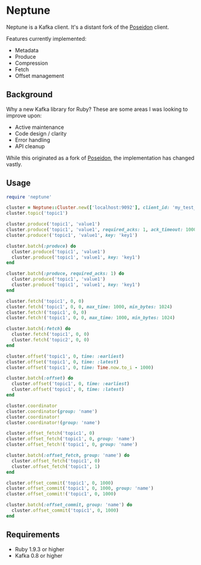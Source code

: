 # Neptune

Neptune is a Kafka client. It's a distant fork of the [Poseidon](http://github.com/bpot/poseidon)
client.

Features currently implemented:
* Metadata
* Produce
* Compression
* Fetch
* Offset management

## Background

Why a new Kafka library for Ruby?  These are some areas I was looking to improve upon:
* Active maintenance
* Code design / clarity
* Error handling
* API cleanup

While this originated as a fork of [Poseidon](http://github.com/bpot/poseidon), the
implementation has changed vastly.

## Usage

```ruby
require 'neptune'

cluster = Neptune::Cluster.new(['localhost:9092'], client_id: 'my_test_producer')
cluster.topic('topic1')

cluster.produce('topic1', 'value1')
cluster.produce('topic1', 'value1', required_acks: 1, ack_timeout: 1000)
cluster.produce!('topic1', 'value1', key: 'key1')

cluster.batch(:produce) do
  cluster.produce('topic1', 'value1')
  cluster.produce('topic1', 'value1', key: 'key1')
end

cluster.batch(:produce, required_acks: 1) do
  cluster.produce('topic1', 'value1')
  cluster.produce('topic1', 'value1', key: 'key1')
end

cluster.fetch('topic1', 0, 0)
cluster.fetch('topic1', 0, 0, max_time: 1000, min_bytes: 1024)
cluster.fetch!('topic1', 0, 0)
cluster.fetch!('topic1', 0, 0, max_time: 1000, min_bytes: 1024)

cluster.batch(:fetch) do
  cluster.fetch('topic1', 0, 0)
  cluster.fetch('topic2', 0, 0)
end

cluster.offset('topic1', 0, time: :earliest)
cluster.offset('topic1', 0, time: :latest)
cluster.offset('topic1', 0, time: Time.now.to_i - 1000)

cluster.batch(:offset) do
  cluster.offset('topic1', 0, time: :earliest)
  cluster.offset('topic1', 0, time: :latest)
end

cluster.coordinator
cluster.coordinator(group: 'name')
cluster.coordinator!
cluster.coordinator!(group: 'name')

cluster.offset_fetch('topic1', 0)
cluster.offset_fetch('topic1', 0, group: 'name')
cluster.offset_fetch!('topic1', 0, group: 'name')

cluster.batch(:offset_fetch, group: 'name') do
  cluster.offset_fetch('topic1', 0)
  cluster.offset_fetch('topic1', 1)
end

cluster.offset_commit('topic1', 0, 1000)
cluster.offset_commit('topic1', 0, 1000, group: 'name')
cluster.offset_commit!('topic1', 0, 1000)

cluster.batch(:offset_commit, group: 'name') do
  cluster.offset_commit('topic1', 0, 1000)
end
```

## Requirements

* Ruby 1.9.3 or higher
* Kafka 0.8 or higher

